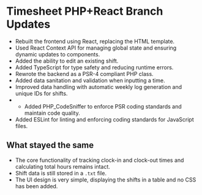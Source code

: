 # Timesheet PHP+React Branch Updates
- Rebuilt the frontend using React, replacing the HTML template.
- Used React Context API for managing global state and ensuring dynamic updates to components.
- Added the ability to edit an existing shift.
- Added TypeScript for type safety and reducing runtime errors.
- Rewrote the backend as a PSR-4 compliant PHP class.
- Added data sanitation and validation when inputting a time.
- Improved data handling with automatic weekly log generation and unique IDs for shifts.
- - Added PHP_CodeSniffer to enforce PSR coding standards and maintain code quality.
- Added ESLint for linting and enforcing coding standards for JavaScript files.
## What stayed the same
- The core functionality of tracking clock-in and clock-out times and calculating total hours remains intact.
- Shift data is still stored in a `.txt` file.
- The UI design is very simple, displaying the shifts in a table and no CSS has been added.